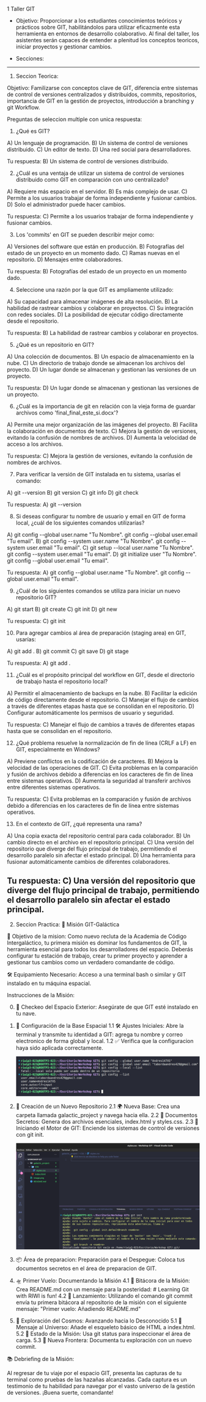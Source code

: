 1 Taller GIT


- Objetivo: Proporcionar a los estudiantes conocimientos teóricos y prácticos sobre GIT, habilitándolos para utilizar eficazmente esta herramienta en entornos de desarrollo colaborativo. Al final del taller, los asistentes serán capaces de entender a plenitud los conceptos teoricos, iniciar proyectos y gestionar cambios.

- Secciones:

--------------------------------------------------------------------------------------------------------------------------------------------------------------------------------------------

1. Seccion Teorica:

Objetivo: Familizarse con conceptos clave de GIT, diferencia entre sistemas de control de versiones centralizados y distribuidos, commits, repositorios, importancia de GIT en la gestión de proyectos, introducción a branching y git Workflow.

Preguntas de seleccion multiple con unica respuesta:

1. ¿Qué es GIT?

A) Un lenguaje de programación.
B) Un sistema de control de versiones distribuido.
C) Un editor de texto.
D) Una red social para desarrolladores.

Tu respuesta: B) Un sistema de control de versiones distribuido.

2. ¿Cuál es una ventaja de utilizar un sistema de control de versiones distribuido como GIT en comparación con uno centralizado?

A) Requiere más espacio en el servidor.
B) Es más complejo de usar.
C) Permite a los usuarios trabajar de forma independiente y fusionar cambios.
D) Solo el administrador puede hacer cambios.

Tu respuesta: C) Permite a los usuarios trabajar de forma independiente y fusionar cambios.

3. Los 'commits' en GIT se pueden describir mejor como:

A) Versiones del software que están en producción.
B) Fotografías del estado de un proyecto en un momento dado.
C) Ramas nuevas en el repositorio.
D) Mensajes entre colaboradores.

Tu respuesta: B) Fotografías del estado de un proyecto en un momento dado.

4. Seleccione una razón por la que GIT es ampliamente utilizado:

A) Su capacidad para almacenar imágenes de alta resolución.
B) La habilidad de rastrear cambios y colaborar en proyectos.
C) Su integración con redes sociales.
D) La posibilidad de ejecutar código directamente desde el repositorio.

Tu respuesta: B) La habilidad de rastrear cambios y colaborar en proyectos.

5. ¿Qué es un repositorio en GIT?

A) Una colección de documentos.
B) Un espacio de almacenamiento en la nube.
C) Un directorio de trabajo donde se almacenan los archivos del proyecto.
D) Un lugar donde se almacenan y gestionan las versiones de un proyecto.

Tu respuesta: D) Un lugar donde se almacenan y gestionan las versiones de un proyecto.

6. ¿Cuál es la importancia de git en relación con la vieja forma de guardar archivos como 'final_final_este_si.docx'?

A) Permite una mejor organización de las imágenes del proyecto.
B) Facilita la colaboración en documentos de texto.
C) Mejora la gestión de versiones, evitando la confusión de nombres de archivos.
D) Aumenta la velocidad de acceso a los archivos.

Tu respuesta: C) Mejora la gestión de versiones, evitando la confusión de nombres de archivos.

7. Para verificar la versión de GIT instalada en tu sistema, usarías el comando:

A) git --version
B) git version
C) git info
D) git check

Tu respuesta: A) git --version

8. Si deseas configurar tu nombre de usuario y email en GIT de forma local, ¿cuál de los siguientes comandos utilizarías?

A) git config --global user.name "Tu Nombre". git config --global user.email "Tu email".
B) git config --system user.name "Tu Nombre". git config --system user.email "Tu email".
C) git setup --local user.name "Tu Nombre". git config --system user.email "Tu email".
D) git initialize user "Tu Nombre". git config --global user.email "Tu email".

Tu respuesta: A) git config --global user.name "Tu Nombre". git config --global user.email "Tu email".

9. ¿Cuál de los siguientes comandos se utiliza para iniciar un nuevo repositorio GIT?

A) git start
B) git create
C) git init
D) git new

Tu respuesta: C) git init


10. Para agregar cambios al área de preparación (staging area) en GIT, usarías:

A) git add .
B) git commit
C) git save
D) git stage

Tu respuesta: A) git add .

11. ¿Cuál es el propósito principal del workflow en GIT, desde el directorio de trabajo hasta el repositorio local?

A) Permitir el almacenamiento de backups en la nube.
B) Facilitar la edición de código directamente desde el repositorio.
C) Manejar el flujo de cambios a través de diferentes etapas hasta que se consolidan en el repositorio.
D) Configurar automáticamente los permisos de usuario y seguridad.

Tu respuesta: C) Manejar el flujo de cambios a través de diferentes etapas hasta que se consolidan en el repositorio.

12. ¿Qué problema resuelve la normalización de fin de línea (CRLF a LF) en GIT, especialmente en Windows?

A) Previene conflictos en la codificación de caracteres.
B) Mejora la velocidad de las operaciones de GIT.
C) Evita problemas en la comparación y fusión de archivos debido a diferencias en los caracteres de fin de línea entre sistemas operativos.
D) Aumenta la seguridad al transferir archivos entre diferentes sistemas operativos.

Tu respuesta: C) Evita problemas en la comparación y fusión de archivos debido a diferencias en los caracteres de fin de línea entre sistemas operativos.

13. En el contexto de GIT, ¿qué representa una rama?

A) Una copia exacta del repositorio central para cada colaborador.
B) Un cambio directo en el archivo en el repositorio principal.
C) Una versión del repositorio que diverge del flujo principal de trabajo, permitiendo el desarrollo paralelo sin afectar el estado principal.
D) Una herramienta para fusionar automáticamente cambios de diferentes colaboradores.

Tu respuesta: C) Una versión del repositorio que diverge del flujo principal de trabajo, permitiendo el desarrollo paralelo sin afectar el estado principal.
--------------------------------------------------------------------------------------------------------------------------------------------------------------------------------------------

2. Seccion Practica: 🚀 Misión GIT-Galáctica

🌟 Objetivo de la mision: Como nuevo recluta de la Academia de Código Intergaláctico, tu primera misión es dominar los fundamentos de GIT, la herramienta esencial para todos los desarrolladores del espacio. Deberás configurar tu estación de trabajo, crear tu primer proyecto y aprender a gestionar tus cambios como un verdadero comandante de código.

🛠 Equipamiento Necesario: Acceso a una terminal bash o similar y GIT instalado en tu máquina espacial.

Instrucciones de la Misión:

0. 🌌 Checkeo del Espacio Exterior: Asegúrate de que GIT esté instalado en tu nave.

1. 📡 Configuración de la Base Espacial
	1.1 🛠 Ajustes Iniciales: Abre la terminal y transmite tu identidad a GIT: agrega tu nombre y correo electronico de forma global y local.
	1.2 ✅ Verifica que la configuracion haya sido aplicada correctamente.

    ![punto 1](image.png)

2. 🚀 Creación de un Nuevo Repositorio
	2.1 🌍 Nueva Base: Crea una carpeta llamada galactic_project y navega hacia ella.
	2.2 📄 Documentos Secretos: Genera dos archivos esenciales, index.html y styles.css.
	2.3 🌟 Iniciando el Motor de GIT: Enciende los sistemas de control de versiones con git init.

    ![alt text](image-1.png)

3. 📦 Área de preparacion: Preparación para el Despegue: Coloca tus documentos secretos en el área de preparacion de GIT.

4. 🛸 Primer Vuelo: Documentando la Misión
	4.1 📝 Bitácora de la Misión: Crea README.md con un mensaje para la posteridad:
		# Learning Git with RIWI is fun!
	4.2 🚀 Lanzamiento: Utilizando el comando git commit envía tu primera bitácora al repositorio de la misión con el siguiente mensaje: "Primer vuelo: Añadiendo README.md"

5. 🌠 Exploración del Cosmos: Avanzando hacia lo Desconocido
	5.1 📄 Mensaje al Universo: Añade el esqueleto básico de HTML a index.html.
		<!DOCTYPE html>
		<html>
		<head>
		</head>
		<body>
		</body>
		</html>
	5.2 🔄 Estado de la Misión: Usa git status para inspeccionar el área de carga.
	5.3 🌌 Nueva Frontera: Documenta tu exploración con un nuevo commit.

📚 Debriefing de la Misión:

Al regresar de tu viaje por el espacio GIT, presenta las capturas de tu terminal como pruebas de las hazañas alcanzadas. Cada captura es un testimonio de tu habilidad para navegar por el vasto universo de la gestión de versiones. ¡Buena suerte, comandante!